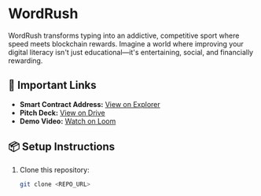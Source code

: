# WordRush

WordRush transforms typing into an addictive, competitive sport where speed meets blockchain rewards. Imagine a world where improving your digital literacy isn't just educational—it's entertaining, social, and financially rewarding.


## 🔗 Important Links

- **Smart Contract Address:** [View on Explorer](https://explorer.hiro.so/txid/0xd3457c080fc79b20de19cc883ed077ba1875991f356595154763b2e3e5302144?chain=testnet)
- **Pitch Deck:** [View on Drive](https://gamma.app/docs/TWeetRush-c88qsn0eabnvy6r)
- **Demo Video:** [Watch on Loom](https://www.loom.com/share/9e8324af086a4edf8c78cd1ef5d1236f?sid=35ea5e81-7e99-4c4c-93ef-1cbbf7e8d4c1)

## 📦 Setup Instructions
1. Clone this repository:
   ```bash
   git clone <REPO_URL>
